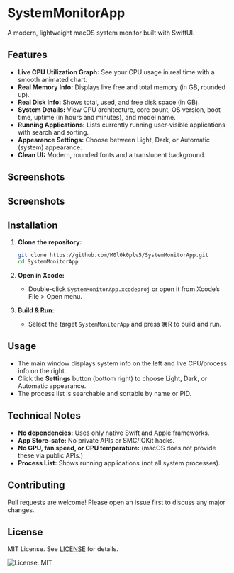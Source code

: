 
# SystemMonitorApp

A modern, lightweight macOS system monitor built with SwiftUI.

## Features

- **Live CPU Utilization Graph:** See your CPU usage in real time with a smooth animated chart.
- **Real Memory Info:** Displays live free and total memory (in GB, rounded up).
- **Real Disk Info:** Shows total, used, and free disk space (in GB).
- **System Details:** View CPU architecture, core count, OS version, boot time, uptime (in hours and minutes), and model name.
- **Running Applications:** Lists currently running user-visible applications with search and sorting.
- **Appearance Settings:** Choose between Light, Dark, or Automatic (system) appearance.
- **Clean UI:** Modern, rounded fonts and a translucent background.

## Screenshots

## Screenshots



## Installation

1. **Clone the repository:**

   ```bash
   git clone https://github.com/M0l0k0plv5/SystemMonitorApp.git
   cd SystemMonitorApp
   ```

2. **Open in Xcode:**

   - Double-click `SystemMonitorApp.xcodeproj` or open it from Xcode’s File > Open menu.

3. **Build & Run:**

   - Select the target `SystemMonitorApp` and press ⌘R to build and run.

## Usage

- The main window displays system info on the left and live CPU/process info on the right.
- Click the **Settings** button (bottom right) to choose Light, Dark, or Automatic appearance.
- The process list is searchable and sortable by name or PID.

## Technical Notes

- **No dependencies:** Uses only native Swift and Apple frameworks.
- **App Store–safe:** No private APIs or SMC/IOKit hacks.
- **No GPU, fan speed, or CPU temperature:** (macOS does not provide these via public APIs.)
- **Process List:** Shows running applications (not all system processes).

## Contributing

Pull requests are welcome! Please open an issue first to discuss any major changes.

## License

MIT License. See [LICENSE](LICENSE) for details.


![License: MIT](https://img.shields.io/badge/License-MIT-yellow.svg)
